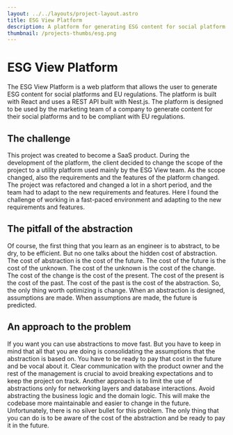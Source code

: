 ```yaml
---
layout: ../../layouts/project-layout.astro
title: ESG View Platform
description: A platform for generating ESG content for social platform and eu regulations
thumbnail: /projects-thumbs/esg.png
---
```


# ESG View Platform

The ESG View Platform is a web platform that allows the user to generate ESG content for social platforms and EU regulations. The platform is built with React and uses a REST API built with Nest.js. The platform is designed to be used by the marketing team of a company to generate content for their social platforms and to be compliant with EU regulations.

## The challenge

This project was created to become a SaaS product. During the development of the platform, the client decided to change the scope of the project to a utility platform used mainly by the ESG View team. As the scope changed, also the requirements and the features of the platform changed.
The project was refactored and changed a lot in a short period, and the team had to adapt to the new requirements and features. Here I found the challenge of working in a fast-paced environment and adapting to the new requirements and features.

## The pitfall of the abstraction

Of course, the first thing that you learn as an engineer is to abstract, to be dry, to be efficient. But no one talks about the hidden cost of abstraction. The cost of abstraction is the cost of the future. The cost of the future is the cost of the unknown. The cost of the unknown is the cost of the change. The cost of the change is the cost of the present. The cost of the present is the cost of the past. The cost of the past is the cost of the abstraction. So, the only thing worth optimizing is change. When an abstraction is designed, assumptions are made. When assumptions are made, the future is predicted.

## An approach to the problem

If you want you can use abstractions to move fast. But you have to keep in mind that all that you are doing is consolidating the assumptions that the abstraction is based on. You have to be ready to pay that cost in the future and be vocal about it. Clear communication with the product owner and the rest of the management is crucial to avoid breaking expectations and to keep the project on track. Another approach is to limit the use of abstractions only for networking layers and database interactions. Avoid abstracting the business logic and the domain logic. This will make the codebase more maintainable and easier to change in the future. Unfortunately, there is no silver bullet for this problem. The only thing that you can do is to be aware of the cost of the abstraction and be ready to pay it in the future.
